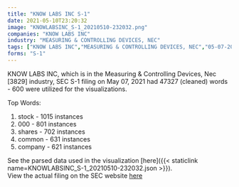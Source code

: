 ```yaml
---
title: "KNOW LABS INC S-1"
date: 2021-05-10T23:20:32
image: "KNOWLABSINC_S-1_20210510-232032.png"
companies: "KNOW LABS INC"
industry: "MEASURING & CONTROLLING DEVICES, NEC"
tags: ["KNOW LABS INC","MEASURING & CONTROLLING DEVICES, NEC","05-07-2021","S-1"]
forms: "S-1"
---
```

KNOW LABS INC, which is in the Measuring & Controlling Devices, Nec [3829] industry, SEC S-1 filing on May 07, 2021 had 47327 (cleaned) words - 600 were utilized for the visualizations.

Top Words:
1. stock - 1015 instances
2. 000 - 801 instances
3. shares - 702 instances
4. common - 631 instances
5. company - 621 instances


See the parsed data used in the visualization [here]({{< staticlink name=KNOWLABSINC_S-1_20210510-232032.json >}}).  
View the actual filing on the SEC website [here](https://www.sec.gov/Archives/edgar/data/1074828/0001654954-21-005294.txt)